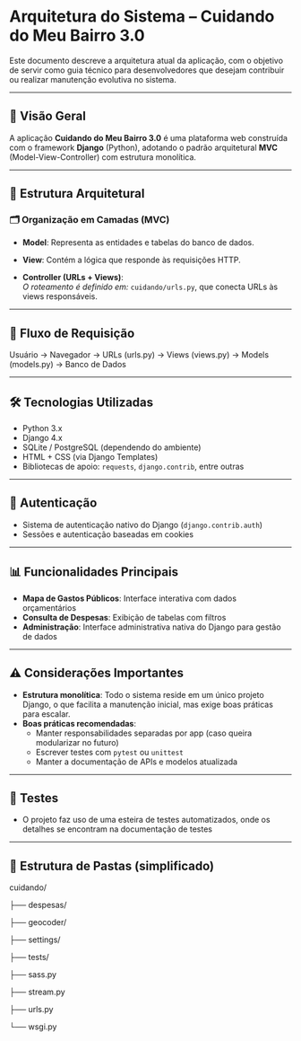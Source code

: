 # Arquitetura do Sistema – Cuidando do Meu Bairro 3.0

Este documento descreve a arquitetura atual da aplicação, com o objetivo de servir como guia técnico para desenvolvedores que desejam contribuir ou realizar manutenção evolutiva no sistema.

---

## 📌 Visão Geral

A aplicação **Cuidando do Meu Bairro 3.0** é uma plataforma web construída com o framework **Django** (Python), adotando o padrão arquitetural **MVC** (Model-View-Controller) com estrutura monolítica.

---

## 🧱 Estrutura Arquitetural

### 🗂️ Organização em Camadas (MVC)

- **Model**: Representa as entidades e tabelas do banco de dados.  

- **View**: Contém a lógica que responde às requisições HTTP.  

- **Controller (URLs + Views)**:  
  *O roteamento é definido em:* `cuidando/urls.py`, que conecta URLs às views responsáveis.

---

## 🔄 Fluxo de Requisição

Usuário → Navegador → URLs (urls.py) → Views (views.py) → Models (models.py) → Banco de Dados

---

## 🛠️ Tecnologias Utilizadas

- Python 3.x  
- Django 4.x  
- SQLite / PostgreSQL (dependendo do ambiente)  
- HTML + CSS (via Django Templates)  
- Bibliotecas de apoio: `requests`, `django.contrib`, entre outras

---

## 🔐 Autenticação

- Sistema de autenticação nativo do Django (`django.contrib.auth`)  
- Sessões e autenticação baseadas em cookies

---

## 📊 Funcionalidades Principais

- **Mapa de Gastos Públicos**: Interface interativa com dados orçamentários  
- **Consulta de Despesas**: Exibição de tabelas com filtros  
- **Administração**: Interface administrativa nativa do Django para gestão de dados

---

## ⚠️ Considerações Importantes

- **Estrutura monolítica**: Todo o sistema reside em um único projeto Django, o que facilita a manutenção inicial, mas exige boas práticas para escalar.
- **Boas práticas recomendadas**:
  - Manter responsabilidades separadas por app (caso queira modularizar no futuro)
  - Escrever testes com `pytest` ou `unittest`
  - Manter a documentação de APIs e modelos atualizada

---

## 🧪 Testes

- O projeto faz uso de uma esteira de testes automatizados, onde os detalhes se encontram na documentação de testes

---

## 📁 Estrutura de Pastas (simplificado)

cuidando/

├── despesas/

├── geocoder/

├── settings/

├── tests/

├── sass.py

├── stream.py

├── urls.py

└── wsgi.py


